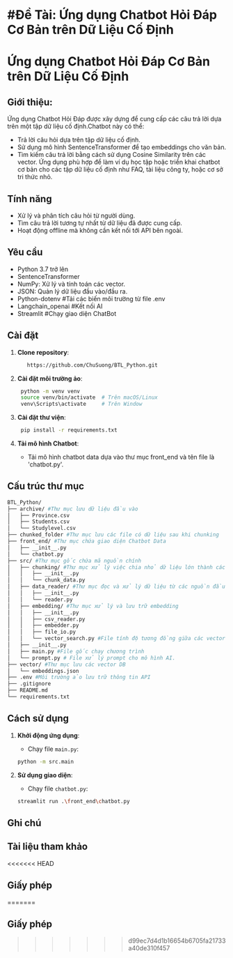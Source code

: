 
#Đề Tài: Ứng dụng Chatbot Hỏi Đáp Cơ Bản trên Dữ Liệu Cố Định
=======
# Ứng dụng Chatbot Hỏi Đáp Cơ Bản trên Dữ Liệu Cố Định


## Giới thiệu: 
Ứng dụng Chatbot Hỏi Đáp được xây dựng để cung cấp các câu trả lời dựa trên một tập dữ liệu cố định.Chatbot này có thể: 
- Trả lời câu hỏi dựa trên tập dữ liệu cố định.
- Sử dụng mô hình SentenceTransformer để tạo embeddings cho văn bản.
- Tìm kiếm câu trả lời bằng cách sử dụng Cosine Similarity trên các vector.
Ứng dụng phù hợp để làm ví dụ học tập hoặc triển khai chatbot cơ bản cho các tập dữ liệu cố định như FAQ, tài liệu công ty, hoặc cơ sở tri thức nhỏ.

## Tính năng
- Xử lý và phân tích câu hỏi từ người dùng.
- Tìm câu trả lời tương tự nhất từ dữ liệu đã được cung cấp.
- Hoạt động offline mà không cần kết nối tới API bên ngoài.

## Yêu cầu
- Python 3.7 trở lên
- SentenceTransformer
- NumPy: Xử lý và tính toán các vector.
- JSON: Quản lý dữ liệu đầu vào/đầu ra.
- Python-dotenv #Tải các biến môi trường từ file .env
- Langchain_openai  #Kết nối AI
- Streamlit #Chạy giao diện ChatBot
  
## Cài đặt
1. **Clone repository**:
   ```bash
      https://github.com/ChuSuong/BTL_Python.git
   ```

2. **Cài đặt môi trường ảo**:
    ```bash
     python -m venv venv
     source venv/bin/activate  # Trên macOS/Linux
     venv\Scripts\activate     # Trên Window
   ```
3. **Cài đặt thư viện**:
   ```bash
    pip install -r requirements.txt
   ```

3. **Tải mô hình Chatbot**:
   - Tải mô hình chatbot data dựa vào thư mục front_end và tên file là 'chatbot.py'.

## Cấu trúc thư mục
```bash
BTL_Python/
├── archive/ #Thư mục lưu dữ liệu đầu vào
│   ├── Province.csv
│   ├── Students.csv
│   └── Studylevel.csv
├── chunked_folder #Thư mục lưu các file có dữ liệu sau khi chunking
├── front_end/ #Thư mục chứa giao diện Chatbot Data
│   ├── __init__.py
│   └── chatbot.py
├── src/ #Thư mục gốc chứa mã nguồn chính
│   ├── chunking/ #Thư mục xử lý việc chia nhỏ dữ liệu lớn thành các phần
│   │   ├── __init__.py
│   │   └── chunk_data.py
│   ├── data_reader/ #Thư mục đọc và xử lý dữ liệu từ các nguồn đầu vào
│   │   ├── __init__.py
│   │   └── reader.py
│   ├── embedding/ #Thư mục xử lý và lưu trữ embedding
│   │   ├── __init__.py
│   │   ├── csv_reader.py
│   │   ├── embedder.py
│   │   ├── file_io.py
│   │   └── vector_search.py #File tính độ tương đồng giữa các vector
│   ├── __init__.py
│   ├── main.py #File gốc chạy chương trình
│   └── prompt.py # File xử lý prompt cho mô hình AI.
├── vector/ #Thư mục lưu các vector DB
│   └── embeddings.json
├── .env #Môi trường ảo lưu trữ thông tin API
├── .gitignore
├── README.md
└── requirements.txt

```

## Cách sử dụng
1. **Khởi động ứng dụng**:
   - Chạy file `main.py`:
   ```bash
   python -m src.main
   ```

2. **Sử dụng giao diện**:
    - Chạy file `chatbot.py`:
   ```bash
   streamlit run .\front_end\chatbot.py
   ```

## Ghi chú


## Tài liệu tham khảo


<<<<<<< HEAD
## Giấy phép
=======
## Giấy phép
>>>>>>> d99ec7d4d1b16654b6705fa21733a40de310f457
